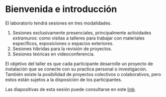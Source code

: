 # Bienvenida e introducción

El laboratorio tendrá sesiones en tres modalidades.

1. Sesiones exclusivamente presenciales, principalmente actividades _extramuros_:
como visitas a talleres para trabajar con materiales específicos, exposiciones o espacios exteriores.
2. Sesiones híbridas para la revisión de proyectos.
3. Sesiones teóricas en videoconferencia.

El objetivo del taller es que cada participante desarrolle un proyecto de instalación que se
conecte con su practica personal o investigación.
También existe la posibilidad de proyectos colectivos o colaborativos,
pero estos están sujetos a la disposición de los participantes.

Las diapositivas de esta sesión puede consultarse en este [link](https://docs.google.com/presentation/d/1OcjkzTE2AFGbuj3mutC5Svu7BSe7F6V84dVeHWn7QBA/edit#slide=id.p).

